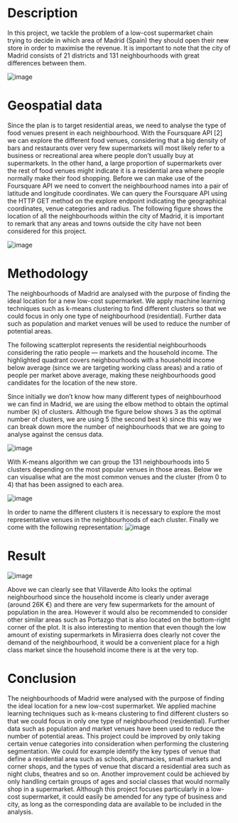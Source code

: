# Description
In this project, we tackle the problem of a low-cost supermarket chain trying to decide in which area of Madrid (Spain) they should open their new store in order to maximise the revenue. It is important to note that the city of Madrid consists of 21 districts and 131 neighbourhoods with great differences between them.

![image](https://github.com/nitindantu/Retail/assets/41870240/2fa7aae7-2c78-44a3-b48e-ce9cbeb0e6e6)

# Geospatial data
Since the plan is to target residential areas, we need to analyse the type of food venues present in
each neighbourhood. With the Foursquare API [2] we can explore the different food venues,
considering that a big density of bars and restaurants over very few supermarkets will most likely
refer to a business or recreational area where people don’t usually buy at supermarkets. In the other
hand, a large proportion of supermarkets over the rest of food venues might indicate it is a residential
area where people normally make their food shopping.
Before we can make use of the Foursquare API we need to convert the neighbourhood names into a
pair of latitude and longitude coordinates. We can query the Foursquare API using the HTTP GET
method on the explore endpoint indicating the geographical coordinates, venue categories and
radius.
The following figure shows the location of all the neighbourhoods within the city of Madrid, it is
important to remark that any areas and towns outside the city have not been considered for this
project.

![image](https://github.com/nitindantu/Retail/assets/41870240/bf2764a4-1e1f-4de9-8fe4-702ec66f5b26)


# Methodology

The neighbourhoods of Madrid are analysed with the purpose of finding the ideal location for a new
low-cost supermarket. We apply machine learning techniques such as k-means clustering to find
different clusters so that we could focus in only one type of neighbourhood (residential). Further data
such as population and market venues will be used to reduce the number of potential areas.


The following scatterplot represents the residential neighbourhoods considering the ratio people —
markets and the household income. The highlighted quadrant covers neighbourhoods with a
household income below average (since we are targeting working class areas) and a ratio of people
per market above average, making these neighbourhoods good candidates for the location of the
new store.

Since initially we don’t know how many different types of neighbourhood we can find in Madrid, we
are using the elbow method to obtain the optimal number (k) of clusters.
Although the figure below shows 3 as the optimal number of clusters, we are using 5 (the second
best k) since this way we can break down more the number of neighbourhoods that we are going to
analyse against the census data.

![image](https://github.com/nitindantu/Retail/assets/41870240/2d058ddf-15f4-4a42-87ed-ea6c4d9995fb)

With K-means algorithm we can group the 131 neighbourhoods into 5 clusters depending on the
most popular venues in those areas. Below we can visualise what are the most common venues and
the cluster (from 0 to 4) that has been assigned to each area.

![image](https://github.com/nitindantu/Retail/assets/41870240/7d669c62-9d7f-4f69-bb3c-9ca7f78c203f)

In order to name the different clusters it is necessary to explore the most representative venues in
the neighbourhoods of each cluster. Finally we come with the following representation:
![image](https://github.com/nitindantu/Retail/assets/41870240/580992d0-907e-43f7-bd33-cae4718c62cd)


# Result

![image](https://github.com/nitindantu/Retail/assets/41870240/fae6688f-f32f-449a-8837-df535e650ad1)

Above we can clearly see that Villaverde Alto looks the optimal neighbourhood since the household
income is clearly under average (around 26K €) and there are very few supermarkets for the amount
of population in the area.
However it would also be recommended to consider other similar areas such as Portazgo that is also
located on the bottom-right corner of the plot.
It is also interesting to mention that even though the low amount of existing supermarkets in
Mirasierra does clearly not cover the demand of the neighbourhood, it would be a convenient place
for a high class market since the household income there is at the very top.

# Conclusion
The neighbourhoods of Madrid were analysed with the purpose of finding the ideal location for a new
low-cost supermarket. We applied machine learning techniques such as k-means clustering to find
different clusters so that we could focus in only one type of neighbourhood (residential). Further data
such as population and market venues have been used to reduce the number of potential areas.
This project could be improved by only taking certain venue categories into consideration when
performing the clustering segmentation. We could for example identify the key types of venue that
define a residential area such as schools, pharmacies, small markets and corner shops, and the
types of venue that discard a residential area such as night clubs, theatres and so on. Another
improvement could be achieved by only handling certain groups of ages and social classes that
would normally shop in a supermarket.
Although this project focuses particularly in a low-cost supermarket, it could easily be amended for
any type of business and city, as long as the corresponding data are available to be included in the
analysis.
